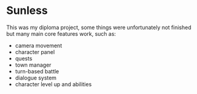 # Sunless
 
This was my diploma project, some things were unfortunately not finished but many main core features work, such as:
- camera movement
- character panel
- quests
- town manager
- turn-based battle
- dialogue system
- character level up and abilities

